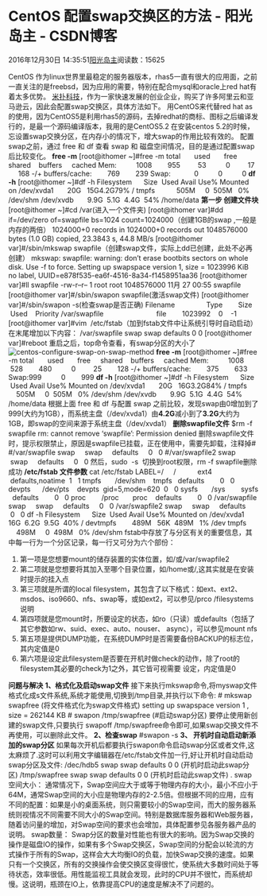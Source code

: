 
# CentOS 配置swap交换区的方法 - 阳光岛主 - CSDN博客

2016年12月30日 14:35:51[阳光岛主](https://me.csdn.net/sunboy_2050)阅读数：15625


CentOS 作为linux世界里最稳定的服务器版本，rhas5一直有很大的应用面，之前一直关注的是freebsd，因为应用的需要，特别在配合mysql和oracle上red hat有着太多优势。
[米扑科技](http://mimvp.com)，作为一家快速发展的创业企业，购买了许多阿里云和亚马逊云，因此会配置swap交换区，具体方法如下。
用CentOS来代替red hat as的使用，因为CentOS5是利用rhas5的源码，去掉redhat的商标、图标之后编译发行的，是最一个源码编译版本，我用的是CentOS5.2
在安装centos 5.2的时候，忘设置swap交换分区，在内存小的情况下，增大swap的作用比较有效的。
配置swap之前，通过 free 和 df 查看 swap 和 磁盘空间情况，目的是通过配置swap后比较变化。
**free -m**
[root@ithomer ~]\#free -m
total       used       free     shared    buffers     cached
Mem:          1008        955         53          0         17        168
-/+ buffers/cache:        769        239
Swap:            0          0          0
**df -h**
[root@ithomer ~]\#df -h
Filesystem      Size  Used Avail Use% Mounted on
/dev/xvda1       20G   15G4.2G79% /
tmpfs           505M     0  505M   0% /dev/shm
/dev/xvdb       9.9G  5.1G  4.4G  54% /home/data
**第一步 创建文件块**
[root@ithomer ~]\#cd /var(进入一个文件夹)
[root@ithomer var]\#dd if=/dev/zero of=swapfile bs=1024 count=1024000（创建1GB的swap ,一般是内存的两倍）
1024000+0 records in
1024000+0 records out
1048576000 bytes (1.0 GB) copied, 23.3843 s, 44.8 MB/s
[root@ithomer var]\#/sbin/mkswap swapfile（创建swap文件，实际上dd已创建，此处不必再创建）
mkswap: swapfile: warning: don’t erase bootbits sectors
on whole disk. Use -f to force.
Setting up swapspace version 1, size = 1023996 KiB
no label, UUID=e878f535-ea6f-4516-8a34-f1458951aa36
[root@ithomer var]\#ll swapfile
-rw-r–r– 1 root root 1048576000 11月 27 00:55 swapfile
[root@ithomer var]\#/sbin/swapon swapfile(激活swap文件)
[root@ithomer var]\#/sbin/swapon -s(检查swap是否正确)
Filename                Type        Size    Used    Priority
/var/swapfile                           file        1023992    0    -1
[root@ithomer var]\#vim  /etc/fstab（加到fstab文件中让系统引导时自动启动）
在末尾增加以下内容：
/var/swapfile swap swap defaults 0 0
[root@ithomer var]\#reboot
重启之后，top命令查看，有swap分区的大小了
![centos-configure-swap-on-swap-method](http://blog.mimvp.com/wp-content/uploads/2014/11/centos-configure-swap-on-swap-method.png)
**free -m**
[root@ithomer ~]\#free -m
total       used       free     shared    buffers     cached
Mem:          1008        528        480          0         25        128
-/+ buffers/cache:        375        633
Swap:999          0        999
**df -h**
[root@ithomer ~]\#df -h
Filesystem      Size  Used Avail Use% Mounted on
/dev/xvda1       20G   16G3.2G84% /
tmpfs           505M     0  505M   0% /dev/shm
/dev/xvdb       9.9G  5.1G  4.4G  54% /home/data
根据上面 free 和 df 与配置 swap 之前比较，发现swap由0增加到了999(大约为1GB），而系统主盘（/dev/xvda1）由**4.2G**减小到了**3.2G**大约为1GB，即swap的空间来源于系统主盘（/dev/xvda1）
**删除swapfile文件**
$rm -f swapfile
rm: cannot remove ‘swapfile’: Permission denied
删除swapfile文件时，提示权限禁止，原因是swapfile已挂载，正在使用中，需要先卸载，注释掉\#
\#/var/swapfile swap     swap     defaults     0   0
\#/var/swapfile2 swap     swap     defaults     0   0
然后，sudo  -s  切换到root权限，rm -f swapfile删除成功
**/etc/fstab 文件参数**
cat /etc/fstab
LABEL=/     /           ext4    defaults,noatime  1   1
tmpfs       /dev/shm    tmpfs   defaults        0   0
devpts      /dev/pts    devpts  gid=5,mode=620  0   0
sysfs       /sys        sysfs   defaults        0   0
proc        /proc       proc    defaults        0   0
/var/swapfile swap     swap     defaults     0   0
/var/swapfile2 swap     swap     defaults     0   0
df -h
Filesystem      Size  Used Avail Use% Mounted on
/dev/xvda1       16G  6.2G  9.5G  40% /
devtmpfs        489M   56K  489M   1% /dev
tmpfs           498M     0  498M   0% /dev/shm
fstab中存放了与分区有关的重要信息，其中每一行为一个分区记录，每一行又可分为六个部份：
1. 第一项是您想要mount的储存装置的实体位置，如/或/var/swapfile2
2. 第二项就是您想要将其加入至哪个目录位置，如/home或/,这其实就是在安装时提示的挂入点
3. 第三项就是所谓的local filesystem，其包含了以下格式：如ext、ext2、msdos、iso9660、nfs、swap等，或如ext2，可以参见/prco /filesystems说明
4. 第四项就是您mount时，所要设定的状态，如ro（只读）或defaults（包括了其它参数如rw、suid、exec、auto、nouser、 async），可以参见mount nfs
5. 第五项是提供DUMP功能，在系统DUMP时是否需要备份BACKUP的标志位，其内定值是0
6. 第六项是设定此filesystem是否要在开机时做check的动作，除了root的filesystem其必要的check为1之外，其它皆可视需要 设定，内定值是0

**问题与解决**
**1、格式化及启动swap文件**
接下来执行mkswap命令,将myswap文件格式化成s文件系统,系统才能使用,切换到/tmp目录,并执行以下命令:
\# mkswap swapfree (将文件格式化为swap文件格式)
setting up swapspace version 1 , size = 262144 KB
\# swapon /tmp/swapfree (\#启动swap分区)
要停止使用新创建的swap文件,只要执行 swapoff /tmp/swapfree命令即可,如果swap交换文件不再使用，可以删除此文件。
**2、检查swap**
\#swapon -s
**3、 开机时自动启动新添加的swap分区**
如果每次开机后都要执行swapon命令启动swap分区或者文件,这太麻烦了.这时可以利用文字编辑器在/etc/fstab文件加一行,好让开机时自动启动swap分区及文件:
/dec/hdb5 swap swap defaults 0 0 (开机时启动此swap分区)
/tmp/swapfree swap swap defaults 0 0 (开机时启动此swap文件) .
swap空间大小：
通常情况下，Swap空间应大于或等于物理内存的大小，最小不应小于64M，通常Swap空间的大小应是物理内存的2-2.5倍。但根据不同的应用，应有不同的配置：如果是小的桌面系统，则只需要较小的Swap空间，而大的服务器系统则视情况不同需要不同大小的Swap空间。特别是数据库服务器和Web服务器，随着访问量的增加，对Swap空间的要求也会增加，具体配置参见各服务器产品的说明。
swap数量：
Swap分区的数量对性能也有很大的影响。因为Swap交换的操作是磁盘IO的操作，如果有多个Swap交换区，Swap空间的分配会以轮流的方式操作于所有的Swap，这样会大大均衡IO的负载，加快Swap交换的速度。如果只有一个交换区，所有的交换操作会使交换区变得很忙，使系统大多数时间处于等待状态，效率很低。用性能监视工具就会发现，此时的CPU并不很忙，而系统却慢。这说明，瓶颈在IO上，依靠提高CPU的速度是解决不了问题的。



